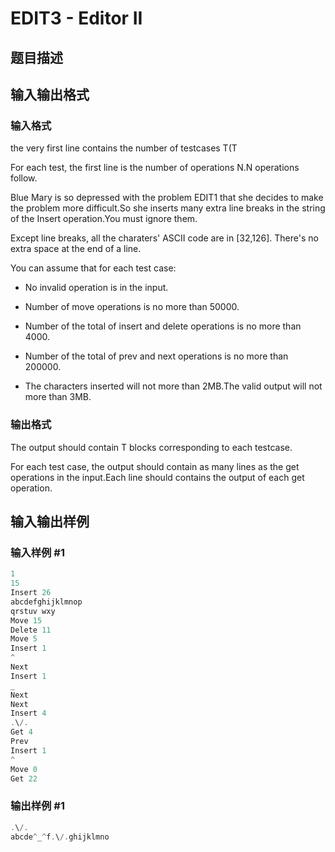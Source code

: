 # EDIT3 - Editor II

## 题目描述

## 输入输出格式

### 输入格式

the very first line contains the number of testcases T(T

For each test, the first line is the number of operations N.N operations follow.

Blue Mary is so depressed with the problem EDIT1 that she decides to make the problem more difficult.So she inserts many extra line breaks in the string of the Insert operation.You must ignore them.

Except line breaks, all the charaters' ASCII code are in \[32,126\]. There's no extra space at the end of a line.

You can assume that for each test case:

- No invalid operation is in the input.

- Number of move operations is no more than 50000.

- Number of the total of insert and delete operations is no more than 4000.

- Number of the total of prev and next operations is no more than 200000.

- The characters inserted will not more than 2MB.The valid output will not more than 3MB.

### 输出格式

The output should contain T blocks corresponding to each testcase.

For each test case, the output should contain as many lines as the get operations in the input.Each line should contains the output of each get operation.

## 输入输出样例

### 输入样例 #1

```cpp
1
15
Insert 26
abcdefghijklmnop
qrstuv wxy
Move 15
Delete 11
Move 5
Insert 1
^
Next
Insert 1
_
Next
Next
Insert 4
.\/.
Get 4
Prev
Insert 1
^
Move 0
Get 22
```


### 输出样例 #1

```cpp
.\/.
abcde^_^f.\/.ghijklmno
```



